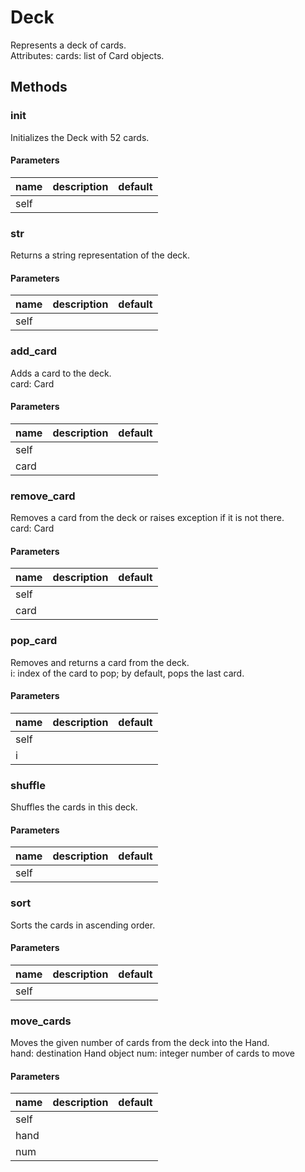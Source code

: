 # Deck


Represents a deck of cards.   
Attributes: cards: list of Card objects. 

## Methods


### __init__


Initializes the Deck with 52 cards.  

#### Parameters
name | description | default
--- | --- | ---
self |  | 





### __str__


Returns a string representation of the deck.  

#### Parameters
name | description | default
--- | --- | ---
self |  | 





### add_card


Adds a card to the deck.   
card: Card 

#### Parameters
name | description | default
--- | --- | ---
self |  | 
card |  | 





### remove_card


Removes a card from the deck or raises exception if it is not there.   
card: Card 

#### Parameters
name | description | default
--- | --- | ---
self |  | 
card |  | 





### pop_card


Removes and returns a card from the deck.   
i: index of the card to pop; by default, pops the last card. 

#### Parameters
name | description | default
--- | --- | ---
self |  | 
i |  | 





### shuffle


Shuffles the cards in this deck. 

#### Parameters
name | description | default
--- | --- | ---
self |  | 





### sort


Sorts the cards in ascending order. 

#### Parameters
name | description | default
--- | --- | ---
self |  | 





### move_cards


Moves the given number of cards from the deck into the Hand.   
hand: destination Hand object num: integer number of cards to move 

#### Parameters
name | description | default
--- | --- | ---
self |  | 
hand |  | 
num |  | 




